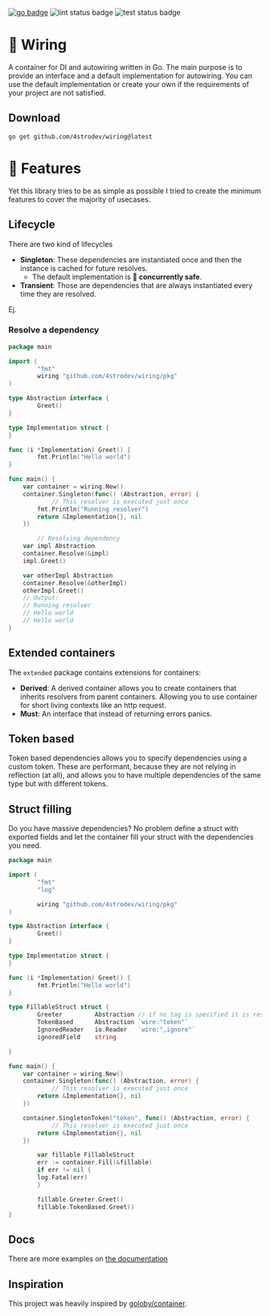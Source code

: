 [![go badge](https://pkg.go.dev/badge/github.com/4strodev/wiring.svg)](https://pkg.go.dev/github.com/4strodev/wiring)
![lint status badge](https://github.com/4strodev/wiring/actions/workflows/lint.yaml/badge.svg)
![test status badge](https://github.com/4strodev/wiring/actions/workflows/test.yaml/badge.svg)
# 🔌 Wiring
A container for DI and autowiring written in Go. The main purpose is to provide an interface and a default implementation
for autowiring. You can use the default implementation or create your own if the requirements of your project are not
satisfied.

## Download

    go get github.com/4strodev/wiring@latest
    

# 🌟 Features
Yet this library tries to be as simple as possible I tried to create the minimum features to cover the majority of usecases.

## Lifecycle
There are two kind of lifecycles

- **Singleton**: These dependencies are instantiated once and then the instance is cached for future resolves.
  - The default implementation is **🧵 concurrently safe**.
- **Transient**: Those are dependencies that are always instantiated every time they are resolved.

Ej.
### Resolve a dependency
```go
package main

import (
    	"fmt"
    	wiring "github.com/4strodev/wiring/pkg"
)

type Abstraction interface {
    	Greet()
}

type Implementation struct {
}

func (i *Implementation) Greet() {
    	fmt.Println("Hello world")
}

func main() {
	var container = wiring.New()
	container.Singleton(func() (Abstraction, error) {
        	// This resolver is executed just once
		fmt.Println("Running resolver")
		return &Implementation{}, nil
	})

    	// Resolving dependency
	var impl Abstraction
	container.Resolve(&impl)
	impl.Greet()

	var otherImpl Abstraction
	container.Resolve(&otherImpl)
	otherImpl.Greet()
	// Output:
	// Running resolver
	// Hello world
	// Hello world
}
```

## Extended containers
The `extended` package contains extensions for containers:

- **Derived**: A derived container allows you to create containers that inherits resolvers from parent containers. Allowing you to use container for
  short living contexts like an http request.
- **Must**: An interface that instead of returning errors panics.

## Token based
Token based dependencies allows you to specify dependencies using a custom token. These are performant, because they are not relying in reflection (at all), and allows you to have
multiple dependencies of the same type but with different tokens.

## Struct filling
Do you have massive dependencies? No problem define a struct with exported fields and let the container fill your struct with the dependencies you need.
```go
package main

import (
    	"fmt"
    	"log"

    	wiring "github.com/4strodev/wiring/pkg"
)

type Abstraction interface {
    	Greet()
}

type Implementation struct {
}

func (i *Implementation) Greet() {
    	fmt.Println("Hello world")
}

type FillableStruct struct {
    	Greeter         Abstraction // if no tag is specified it is resolved by type
    	TokenBased      Abstraction `wire:"token"`
    	IgnoredReader   io.Reader   `wire:",ignore"`
    	ignoredField    string

}

func main() {
	var container = wiring.New()
	container.Singleton(func() (Abstraction, error) {
        	// This resolver is executed just once
		return &Implementation{}, nil
	})

	container.SingletonToken("token", func() (Abstraction, error) {
        	// This resolver is executed just once
		return &Implementation{}, nil
	})

    	var fillable FillableStruct
    	err := container.Fill(&fillable)
    	if err != nil {
		log.Fatal(err)
    	}

    	fillable.Greeter.Greet()
    	fillable.TokenBased.Greet()
}
```

## Docs
There are more examples on [the documentation](https://pkg.go.dev/github.com/4strodev/wiring)

## Inspiration
This project was heavily inspired by [goloby/container](https://github.com/golobby/container).
